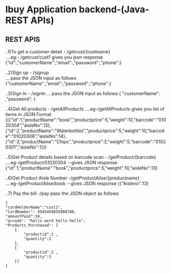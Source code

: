 # Ibuy Application backend-(Java-REST APIs)

## REST APIS

..1)To get a customer detail - /getcust/{custname}  
....eg:- /getcust/cust1 gives you json response {"id":,"customerName":,"email":,"password":,"phone":}


..2)Sign up - /signup  
....pass the JSON input as follows {"customerName":,"email":,"password":,"phone":}


..3)Sign In - /signIn
....pass the JSON input as follows { "customerName": ,"password": }


..4)Get All products - /getAllProducts
....eg-/getAllProducts  gives you list of items in JSON Format {[{"id":1,"productName":"book","productprice":5,"weight":10,"barcode":"01020304","aisleNo":13},{"id":2,"productName":"Waterbottles","productprice":5,"weight":10,"barcode":"01020306","aisleNo":14},{"id":3,"productName":"Chips","productprice":3,"weight":5,"barcode":"01020301","aisleNo":1}]}


..5)Get Product details based on barcode scan - /getProduct/{barcode}
....eg-/getProduct/01020304 --gives JSON response {"id":1,"productName":"book","productprice":5,"weight":10,"aisleNo":13}


..6)Get Product Aisle Number -/getProductAilse/{productname}
....eg-/getProductAilse/book --gives JSON response {{"Aisleno":13}


..7) Pay the bill -/pay pass the JSON object as follows 
	
	{
    "cardHolderName":"cust1",
    "CardNumber": 4545456655988788,
    "amountPaid":34,
    "qrcode": "hello word hello hello",    
    "Products_Purchased": [
        {
            "productid":1 ,
            "quantity":2
        },
        {
            "productid":2 ,
            "quantity":3
        }]
	}  

